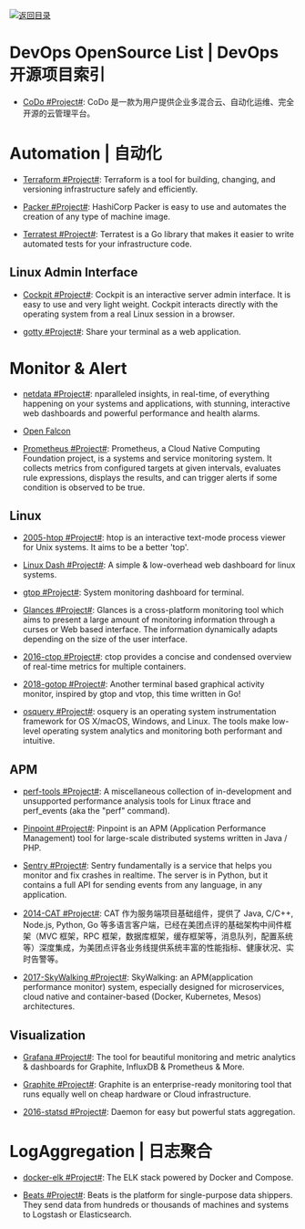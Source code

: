 [![返回目录](https://user-images.githubusercontent.com/5803001/38079637-ff0abcf0-3371-11e8-9b76-ad651620afc7.jpg)](https://github.com/wx-chevalier/Awesome-Lists)

# DevOps OpenSource List | DevOps 开源项目索引

- [CoDo #Project#](https://github.com/opendevops-cn): CoDo 是一款为用户提供企业多混合云、自动化运维、完全开源的云管理平台。

# Automation | 自动化

- [Terraform #Project#](https://www.terraform.io/): Terraform is a tool for building, changing, and versioning infrastructure safely and efficiently.

- [Packer #Project#](https://packer.io/): HashiCorp Packer is easy to use and automates the creation of any type of machine image.

- [Terratest #Project#](https://github.com/gruntwork-io/terratest): Terratest is a Go library that makes it easier to write automated tests for your infrastructure code.

## Linux Admin Interface

- [Cockpit #Project#](https://github.com/cockpit-project/cockpit): Cockpit is an interactive server admin interface. It is easy to use and very light weight. Cockpit interacts directly with the operating system from a real Linux session in a browser.

- [gotty #Project#](https://github.com/yudai/gotty): Share your terminal as a web application.

# Monitor & Alert

- [netdata #Project#](https://my-netdata.io/): nparalleled insights, in real-time, of everything happening on your systems and applications, with stunning, interactive web dashboards and powerful performance and health alarms.

- [Open Falcon](http://open-falcon.org/)

- [Prometheus #Project#](https://prometheus.io/): Prometheus, a Cloud Native Computing Foundation project, is a systems and service monitoring system. It collects metrics from configured targets at given intervals, evaluates rule expressions, displays the results, and can trigger alerts if some condition is observed to be true.

## Linux

- [2005-htop #Project#](https://github.com/hishamhm/htop): htop is an interactive text-mode process viewer for Unix systems. It aims to be a better 'top'.

- [Linux Dash #Project#](https://github.com/afaqurk/linux-dash): A simple & low-overhead web dashboard for linux systems.

- [gtop #Project#](https://github.com/aksakalli/gtop): System monitoring dashboard for terminal.

* [Glances #Project#](https://github.com/nicolargo/glances): Glances is a cross-platform monitoring tool which aims to present a large amount of monitoring information through a curses or Web based interface. The information dynamically adapts depending on the size of the user interface.

- [2016-ctop #Project#](https://github.com/bcicen/ctop): ctop provides a concise and condensed overview of real-time metrics for multiple containers.

* [2018-gotop #Project#](https://github.com/cjbassi/gotop): Another terminal based graphical activity monitor, inspired by gtop and vtop, this time written in Go!

- [osquery #Project#](https://github.com/facebook/osquery): osquery is an operating system instrumentation framework for OS X/macOS, Windows, and Linux. The tools make low-level operating system analytics and monitoring both performant and intuitive.

## APM

- [perf-tools #Project#](https://github.com/brendangregg/perf-tools): A miscellaneous collection of in-development and unsupported performance analysis tools for Linux ftrace and perf_events (aka the "perf" command).

- [Pinpoint #Project#](http://naver.github.io/pinpoint/): Pinpoint is an APM (Application Performance Management) tool for large-scale distributed systems written in Java / PHP.

- [Sentry #Project#](https://github.com/getsentry/sentry): Sentry fundamentally is a service that helps you monitor and fix crashes in realtime. The server is in Python, but it contains a full API for sending events from any language, in any application.

- [2014-CAT #Project#](https://github.com/dianping/cat): CAT 作为服务端项目基础组件，提供了 Java, C/C++, Node.js, Python, Go 等多语言客户端，已经在美团点评的基础架构中间件框架（MVC 框架，RPC 框架，数据库框架，缓存框架等，消息队列，配置系统等）深度集成，为美团点评各业务线提供系统丰富的性能指标、健康状况、实时告警等。

- [2017-SkyWalking #Project#](https://github.com/apache/skywalking): SkyWalking: an APM(application performance monitor) system, especially designed for microservices, cloud native and container-based (Docker, Kubernetes, Mesos) architectures.

## Visualization

- [Grafana #Project#](https://github.com/grafana/grafana): The tool for beautiful monitoring and metric analytics & dashboards for Graphite, InfluxDB & Prometheus & More.

- [Graphite #Project#](https://graphiteapp.org/): Graphite is an enterprise-ready monitoring tool that runs equally well on cheap hardware or Cloud infrastructure.

- [2016-statsd #Project#](https://github.com/etsy/statsd): Daemon for easy but powerful stats aggregation.

# LogAggregation | 日志聚合

- [docker-elk #Project#](https://github.com/deviantony/docker-elk): The ELK stack powered by Docker and Compose.

- [Beats #Project#](https://www.elastic.co/products/beats): Beats is the platform for single-purpose data shippers. They send data from hundreds or thousands of machines and systems to Logstash or Elasticsearch.
